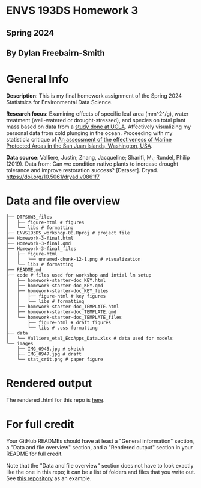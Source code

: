 # ENVS 193DS Homework 3
## Spring 2024
## By Dylan Freebairn-Smith

# General Info

**Description**: This is my final homework assignment of the Spring 2024 Statistsics for Environmental Data Science.

**Research focus**: Examining effects of specific leaf area (mm^2^/g), water treatment (well-watered or drought-stressed), and species on total plant mass based on data from a [study done at UCLA](https://pubmed.ncbi.nlm.nih.gov/30831005/). Affectively visualizing my personal data from cold plunging in the ocean.  Proceeding with my statisticla critique of [An assessment of the effectiveness of Marine Protected Areas in
the San Juan Islands, Washington, USA](https://doi.org/10.1006/jmsc.2000.0808).

**Data source**: Valliere, Justin; Zhang, Jacqueline; Sharifi, M.; Rundel, Philip (2019). Data from: Can we condition native plants to increase drought tolerance and improve restoration success? [Dataset]. Dryad. https://doi.org/10.5061/dryad.v0861f7  

# Data and file overview

```
├── DTFSHW3_files
│   ├── figure-html # figures
│   └── libs # formatting
├── ENVS193DS_workshop-08.Rproj # project file
├── Homework-3-final.html
├── Homework-3-final.qmd
├── Homework-3-final_files
│   ├── figure-html
│   │   └── unnamed-chunk-12-1.png # visualization
│   └── libs # formatting
├── README.md
├── code # files used for workshop and intial lm setup
│   ├── homework-starter-doc_KEY.html 
│   ├── homework-starter-doc_KEY.qmd
│   ├── homework-starter-doc_KEY_files
│   │   ├── figure-html # key figures
│   │   └── libs # formatting
│   ├── homework-starter-doc_TEMPLATE.html
│   ├── homework-starter-doc_TEMPLATE.qmd
│   └── homework-starter-doc_TEMPLATE_files
│       ├── figure-html # draft figures
│       └── libs # .css formatting
├── data
│   └── Valliere_etal_EcoApps_Data.xlsx # data used for models
└── images
    ├── IMG_0945.jpg # sketch
    ├── IMG_0947.jpg # draft
    └── stat_crit.png # paper figure
```

# Rendered output

The rendered .html for this repo is [here](https://an-bui.github.io/ENVS193DS_workshop-08/code/homework-starter-doc_KEY.html).

# For full credit

Your GitHub READMEs should have at least a "General information" section, a "Data and file overview" section, and a "Rendered output" section in your README for full credit.  

Note that the "Data and file overview" section does not have to look exactly like the one in this repo; it can be a list of folders and files that you write out. See [this repository](https://github.com/an-bui/new-repository) as an example.

